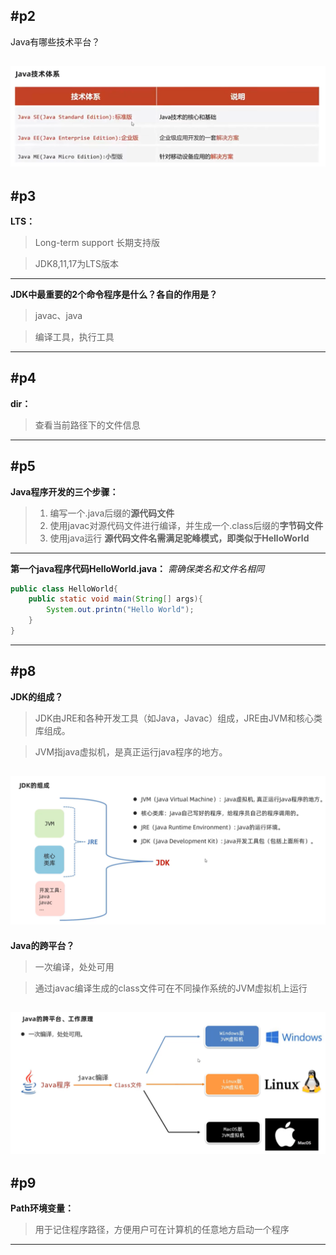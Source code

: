 #p2
---
Java有哪些技术平台？

![](images/2024-02-09-00-08-22.png)
---
#p3
---
**LTS：**
>Long-term support 长期支持版

>JDK8,11,17为LTS版本
---
**JDK中最重要的2个命令程序是什么？各自的作用是？**
>javac、java

>编译工具，执行工具
---
#p4
---
**dir：**
>查看当前路径下的文件信息
---
#p5
---
**Java程序开发的三个步骤：**
>1. 编写一个.java后缀的**源代码文件**
>2. 使用javac对源代码文件进行编译，并生成一个.class后缀的**字节码文件**
>3. 使用java运行
>**源代码文件名需满足驼峰模式，即类似于HelloWorld**
---
**第一个java程序代码HelloWorld.java：**
*需确保类名和文件名相同*
```java
public class HelloWorld{
    public static void main(String[] args){
        System.out.printn("Hello World");
    }
}
```
---
#p8
---
**JDK的组成？**
>JDK由JRE和各种开发工具（如Java，Javac）组成，JRE由JVM和核心类库组成。

>JVM指java虚拟机，是真正运行java程序的地方。

![](images/2024-02-10-17-06-03.png)
---
**Java的跨平台？**
>一次编译，处处可用

>通过javac编译生成的class文件可在不同操作系统的JVM虚拟机上运行

![](images/2024-02-10-17-16-56.png)
---

#p9
---
**Path环境变量：**
>用于记住程序路径，方便用户可在计算机的任意地方启动一个程序
---
